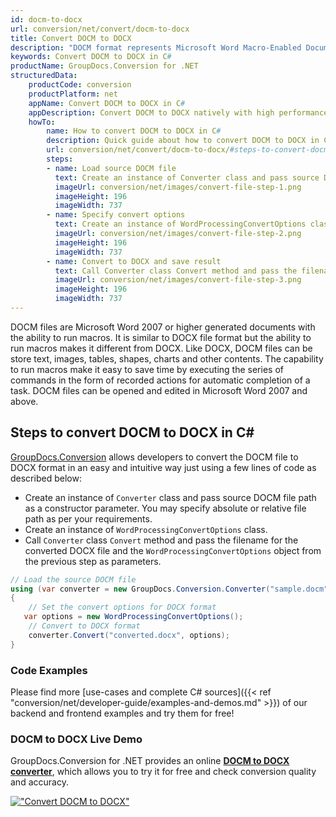 ```yaml
---
id: docm-to-docx
url: conversion/net/convert/docm-to-docx
title: Convert DOCM to DOCX
description: "DOCM format represents Microsoft Word Macro-Enabled Document with .docm extension. Learn how to convert DOCM to DOCX file programmatically in C# language using GroupDocs.Conversion for .NET library."
keywords: Convert DOCM to DOCX in C#
productName: GroupDocs.Conversion for .NET
structuredData:
    productCode: conversion
    productPlatform: net
    appName: Convert DOCM to DOCX in C#
    appDescription: Convert DOCM to DOCX natively with high performance using C# language and server side GroupDocs.Conversion for .NET APIs, without the use of any software like Microsoft or Open Office.
    howTo:
        name: How to convert DOCM to DOCX in C# 
        description: Quick guide about how to convert DOCM to DOCX in C# with high performance and accuracy.
        url: conversion/net/convert/docm-to-docx/#steps-to-convert-docm-to-docx-in-c
        steps:
        - name: Load source DOCM file 
          text: Create an instance of Converter class and pass source DOCM file path as a constructor parameter. You may specify absolute or relative file path as per your requirements. 
          imageUrl: conversion/net/images/convert-file-step-1.png
          imageHeight: 196
          imageWidth: 737
        - name: Specify convert options 
          text: Create an instance of WordProcessingConvertOptions class.
          imageUrl: conversion/net/images/convert-file-step-2.png
          imageHeight: 196
          imageWidth: 737
        - name: Convert to DOCX and save result 
          text: Call Converter class Convert method and pass the filename for the converted HTML file and the WordProcessingConvertOptions object from the previous step as parameters.
          imageUrl: conversion/net/images/convert-file-step-3.png
          imageHeight: 196
          imageWidth: 737
---
```


DOCM files are Microsoft Word 2007 or higher generated documents with the ability to run macros. It is similar to DOCX file format but the ability to run macros makes it different from DOCX. Like DOCX, DOCM files can be store text, images, tables, shapes, charts and other contents. The capability to run macros make it easy to save time by executing the series of commands in the form of recorded actions for automatic completion of a task. DOCM files can be opened and edited in Microsoft Word 2007 and above.

## Steps to convert DOCM to DOCX in C#

[GroupDocs.Conversion](https://products.groupdocs.com/conversion/net) allows developers to convert the DOCM file to DOCX format in an easy and intuitive way just using a few lines of code as described below:

* Create an instance of `Converter` class and pass source DOCM file path as a constructor parameter. You may specify absolute or relative file path as per your requirements. 
* Create an instance of `WordProcessingConvertOptions` class.
* Call `Converter` class `Convert` method and pass the filename for the converted DOCX file and the `WordProcessingConvertOptions` object from the previous step as parameters.

```csharp
// Load the source DOCM file
using (var converter = new GroupDocs.Conversion.Converter("sample.docm"))
{
    // Set the convert options for DOCX format
   var options = new WordProcessingConvertOptions();
    // Convert to DOCX format
    converter.Convert("converted.docx", options);
}
```

### Code Examples

Please find more [use-cases and complete C# sources]({{< ref "conversion/net/developer-guide/examples-and-demos.md" >}}) of our backend and frontend examples and try them for free!

### DOCM to DOCX Live Demo

GroupDocs.Conversion for .NET provides an online [**DOCM to DOCX converter**](https://products.groupdocs.app/conversion/docm-to-docx), which allows you to try it for free and check conversion quality and accuracy.

[!["Convert DOCM to DOCX"](conversion/net/images/convert-to-docx/convert-docm-to-docx.png)](https://products.groupdocs.app/conversion/docm-to-docx)